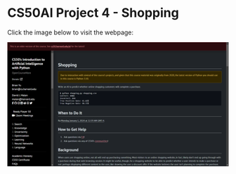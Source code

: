 # CS50AI Project 4 - Shopping

Click the image below to visit the webpage:

[![CS50AI Project](image.png)](https://cs50.harvard.edu/ai/2020/projects/4/shopping/)
